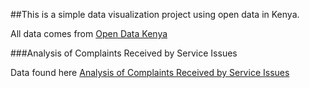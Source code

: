##This is a simple data visualization project using open data in Kenya.

All data comes from [Open Data Kenya](http://www.opendata.go.ke)

###Analysis of Complaints Received by Service Issues

Data found here [Analysis of Complaints Received by Service Issues](http://www.opendata.go.ke/datasets/analysis-of-complaints-received-by-service-issues)

